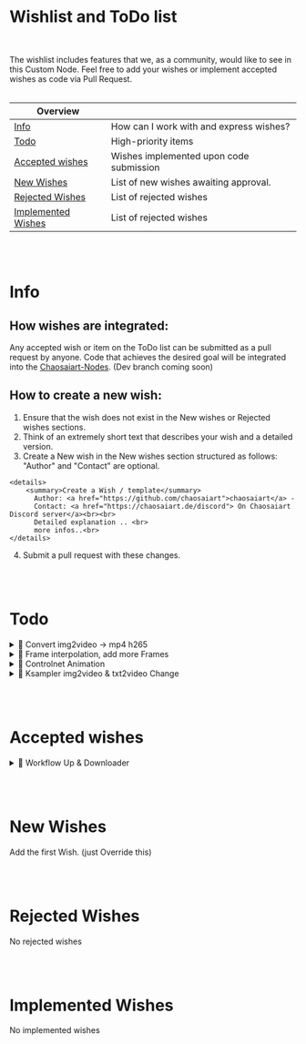 # Wishlist and ToDo list 
<br>

The wishlist includes features that we, as a community, would like to see in this Custom Node.
Feel free to add your wishes or implement accepted wishes as code via Pull Request.<br><br>

| Overview                        |             |
|-------------------------------|-----------------|
| [Info](#info)                | How can I work with and express wishes?   |
| [Todo](#todo)                 | High-priority items   |
| [Accepted wishes](#accepted-wishes) | Wishes implemented upon code submission |
| [New Wishes](#new-wishes)     | List of new wishes awaiting approval.   |
| [Rejected Wishes](#rejected-wishes) | List of rejected wishes |
| [Implemented Wishes](#implemented-wishes) | List of rejected wishes |

<br><br>

# Info 
## How wishes are integrated:
Any accepted wish or item on the ToDo list can be submitted as a pull request by anyone. Code that achieves the desired goal will be integrated into the [Chaosaiart-Nodes](https://github.com/chaosaiart/Chaosaiart-Nodes). (Dev branch coming soon)

## How to create a new wish: 
1. Ensure that the wish does not exist in the New wishes or Rejected wishes sections.
2. Think of an extremely short text that describes your wish and a detailed version.
3. Create a New wish in the New wishes section structured as follows:
  "Author" and "Contact" are optional.
```
<details>
    <summary>Create a Wish / template</summary> 
      Author: <a href="https://github.com/chaosaiart">chaosaiart</a> - 
      Contact: <a href="https://chaosaiart.de/discord"> On Chaosaiart Discord server</a><br><br> 
      Detailed explanation .. <br>
      more infos..<br> 
</details>
```

4. Submit a pull request with these changes.
   
<br><br>

# Todo 

<details>
  <summary>🔶 Convert img2video -> mp4 h265</summary> 
  Author: <a href="https://github.com/chaosaiart">chaosaiart</a> - 
  Contact: <a href="https://chaosaiart.de/discord"> On Chaosaiart Discord server</a><br><br>
  Current output: mp4<br>
  Desired output: mp4 h264<br>
  I think for that, ffmpg is required.<br> <br> 
</details>


<details>
  <summary>🔶 Frame interpolation, add more Frames</summary> 
  Author: <a href="https://github.com/chaosaiart">chaosaiart</a> - 
  Contact: <a href="https://chaosaiart.de/discord"> On Chaosaiart Discord server</a><br><br>
  using Rife ai model<br>  
  mp4 -> mp4 + extraframe<br>
  best way -> connectors Dots by 🔶 Convert img2video "FRAME_MODEL"<br>
  "FRAME_MODEL" = Model + the number of frames to be added <br> <br> 
</details>

<details>
  <summary>🔶 Controlnet Animation</summary> 
  Author: <a href="https://github.com/chaosaiart">chaosaiart</a> - 
  Contact: <a href="https://chaosaiart.de/discord"> On Chaosaiart Discord server</a><br><br>
  An implementation of the Controlnet into the img2video / txt2video.<br> Either through a workflow or a new node / implementation within an active node.<br> Additional models to improve the process are also possible
<br><br>
</details>
<details>

<summary>🔶 Ksampler img2video & txt2video Change</summary> 
  Author: <a href="https://github.com/chaosaiart">chaosaiart</a> - 
  Contact: <a href="https://chaosaiart.de/discord"> On Chaosaiart Discord server</a><br><br>
  Atwork: Chaosaiart<br><br>
  Separating the Ksampler img2video & txt2video into two Ksamplers.<br>
  -> txt2video<br>
  -> Img2video<br><br>
  Testing and implementing additional modes such as, initially, within the Ksampler txt2video img2video - Advanced<br>
-> fixed || incremented<br>
-> incremented || fixed<br>
-> ...<br><br>
Building the individual components that enable this workflow.<br>
-> main_attribute - Expert<br>
-> Sub Ksampler - Expert<br><br>
</details>

<br><br>

# Accepted wishes 

<details>
  <summary>🔶 Workflow Up & Downloader</summary> 
  Author: <a href="https://github.com/chaosaiart">chaosaiart</a> - 
  Contact: <a href="https://chaosaiart.de/discord"> On Chaosaiart Discord server</a><br><br>  
  2xButton in 1 element ( CSS / JS / HTML ), moveable<br>
  1. Upload -> Uploading Workflow ,<br> 
  1.1.input: <br>
  1.1.1. Result img/ Video / Gif (convert < 50mb)<br>
  1.1.2. Headline + Describe <br>
  1.1.3. One time Email adress, ever Node get a random user ID -> "xasd213qwf211e" save in the Node<br>
  1.1.4. send to server function https://api.chaosaiart.de/workflow<br><br>
  2. Download -> Open a PopUp Window. <br>
  2.1. Each Item : Img/Video/gif + Headline, download + Open more Infos<br>
  2.2. Section -> Chaosaiart Upload(Trusted Upload) / Community Upload (Own Risk)<br> 
  2.3. Filter -> New , popular (likes/dislikes), Tags, Trusted Score , Workflow do what its have to do score<br> 
  2.4. Downloading -> open workflow + Open Voting system, when workflow is open.<br> 
  2.5. Voting system : Like, Trusted (?) / Risk (Virus Node included), add Tag (?) <br><br> 

</details>

<br><br>

# New Wishes  
Add the first Wish. (just Override this)

<br><br>

# Rejected Wishes 
No rejected wishes 

<br><br>

# Implemented Wishes  
No implemented wishes 

 